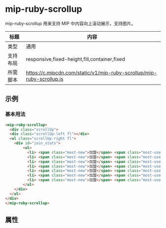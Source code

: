# mip-ruby-scrollup

mip-ruby-scrollup 用来支持 MIP 中内容向上滚动展示，支持图片。

标题|内容
----|----
类型|通用
支持布局|responsive,fixed-height,fill,container,fixed
所需脚本|https://c.mipcdn.com/static/v1/mip-ruby-scrollup/mip-ruby-scrollup.js

## 示例

### 基本用法
```html
<mip-ruby-scrollup>
  <div class="scrollUp">
  <div class="scrollUp-left fl"></div>
  <ul class="scrollUp-right fl">
	<div id="join_stats">
		<ul>
          <li> <span class="most-new">加盟</span> <span class="most-user"><a href="#" title="我想在江西省新余市代理集成墙面，请与我联系！">我想在江西省新余市代理，请与我联系;</a></span></li>
          <li> <span class="most-new">加盟</span> <span class="most-user"><a href="#" title="我想在扬州代理集成墙面，请与我联系！">我想在扬州代理集成墙面，请与我联系;</a></span></li>
          <li> <span class="most-new">加盟</span> <span class="most-user"><a href="#" title="我想在湖州代理集成墙面，请与我联系！">我想在湖州代理集成墙面，请与我联系;</a></span></li>
          <li> <span class="most-new">加盟</span> <span class="most-user"><a href="#" title="我想在杭州代理集成墙面，请与我联系！">我想在杭州代理集成墙面，请与我联系;</a></span></li>
          <li> <span class="most-new">加盟</span> <span class="most-user"><a href="#" title="我想在赣州代理集成墙面，请与我联系！">我想在赣州代理集成墙面，请与我联系;</a></span></li>
          <li> <span class="most-new">加盟</span> <span class="most-user"><a href="#" title="我想在广州代理集成墙面，请与我联系！">我想在广州代理集成墙面，请与我联系;</a></span></li>
          <li> <span class="most-new">加盟</span> <span class="most-user"><a href="#" title="我想在兰州代理集成墙面，请与我联系！">我想在兰州代理集成墙面，请与我联系;</a></span></li>
    	</ul>
	</div>
  </ul>
</div>
</mip-ruby-scrollup>
```

## 属性


